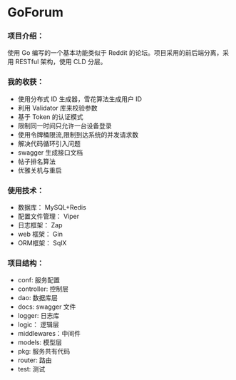 # GoForum

### 项目介绍：

使用 Go 编写的一个基本功能类似于 Reddit 的论坛。项目采用的前后端分离，采用 RESTful 架构，使用 CLD 分层。

### 我的收获：

- 使用分布式 ID 生成器，雪花算法生成用户 ID
- 利用 Validator 库来校验参数
- 基于 Token 的认证模式
- 限制同一时间只允许一台设备登录
- 使用令牌桶限流,限制到达系统的并发请求数
- 解决代码循环引入问题
- swagger 生成接口文档
- 帖子排名算法
- 优雅关机与重启

### 使用技术：

- 数据库：		MySQL+Redis
- 配置文件管理： Viper
- 日志框架：	Zap
- web 框架：	Gin
- ORM框架：	SqlX

### 项目结构：

- conf:		服务配置
- controller:	控制层
- dao:			数据库层
- docs:		swagger 文件
- logger:		日志库
- logic：		逻辑层
- middlewares：中间件
- models:		模型层
- pkg:			服务共有代码
- router:		路由
- test:			测试
